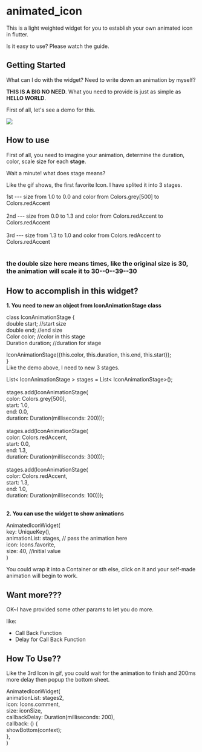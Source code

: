 # animated_icon

This is a light weighted widget for you to establish your own animated icon in flutter.

Is it easy to use? Please watch the guide.

## Getting Started

What can I do with the widget? Need to write down an animation by myself?<br/>

<b>THIS IS A BIG NO NEED</b>. What you need to provide is just as simple as <b>HELLO WORLD</b>.

First of all, let's see a demo for this.

<image src="https://github.com/todother/flutter_animated_icon/blob/master/animated_icon/images/Sep-27-2019%2009-51-44.gif?raw=true"></image>

## How to use

First of all, you need to imagine your animation, determine the duration, color, scale size for each <b>stage</b>.<br/>

   Wait a minute! what does stage means?
   
   Like the gif shows, the first favorite Icon. I have splited it into 3 stages.
   
   1st --- size from 1.0 to 0.0 and color from Colors.grey[500] to Colors.redAccent<br/><br/>
   2nd --- size from 0.0 to 1.3 and color from Colors.redAccent to Colors.redAccent<br/><br/>
   3rd --- size from 1.3 to 1.0 and color from Colors.redAccent to Colors.redAccent <br/><br/>
   
   ### the double size here means times, like the original size is 30, the animation will scale it to 30--0--39--30
   
## How to accomplish in this widget?

<b>1. You need to new an object from <b>IconAnimationStage</b> class </b>

  class IconAnimationStage {<br/>
    double start; //start size<br/>
    double end;   //end size<br/>
    Color color;  //color in this stage<br/>
    Duration duration;  //duration for stage<br/>

  IconAnimationStage({this.color, this.duration, this.end, this.start});<br/>
}
<br/>
Like the demo above, I need to new 3 stages.

List< IconAnimationStage > stages = List< IconAnimationStage>();<br/><br/>
  stages.add(IconAnimationStage(<br/>
      color: Colors.grey[500],<br/>
      start: 1.0,<br/>
      end: 0.0,<br/>
      duration: Duration(milliseconds: 200)));<br/><br/>
  stages.add(IconAnimationStage(<br/>
      color: Colors.redAccent,<br/>
      start: 0.0,<br/>
      end: 1.3,<br/>
      duration: Duration(milliseconds: 300)));<br/><br/>
  stages.add(IconAnimationStage(<br/>
      color: Colors.redAccent,<br/>
      start: 1.3,<br/>
      end: 1.0,<br/>
      duration: Duration(milliseconds: 100)));<br/><br/>


<b>2. You can use the widget to show animations </b>
  
   AnimatedIconWidget(<br/>
        key: UniqueKey(),<br/>
        animationList: stages,  // pass the animation here<br/>
        icon: Icons.favorite,<br/>
        size: 40,               //initial value <br/>
      )<br/>
   
   You could wrap it into a Container or sth else, click on it and your self-made animation will begin to work.

## Want more???

OK~I have provided some other params to let you do more.

like:

<ul>
<li>Call Back Function</li> 
<li>Delay for Call Back Function</li> 
</ul>
  
## How To Use??

Like the 3rd Icon in gif, you could wait for the animation to finish and 200ms more delay then popup the bottom sheet.

AnimatedIconWidget(<br/>
        animationList: stages2,<br/>
        icon: Icons.comment,<br/>
        size: iconSize,<br/>
        callbackDelay: Duration(milliseconds: 200),<br/>
        callback: () {<br/>
          showBottom(context);<br/>
        },<br/>
)<br/>
    
